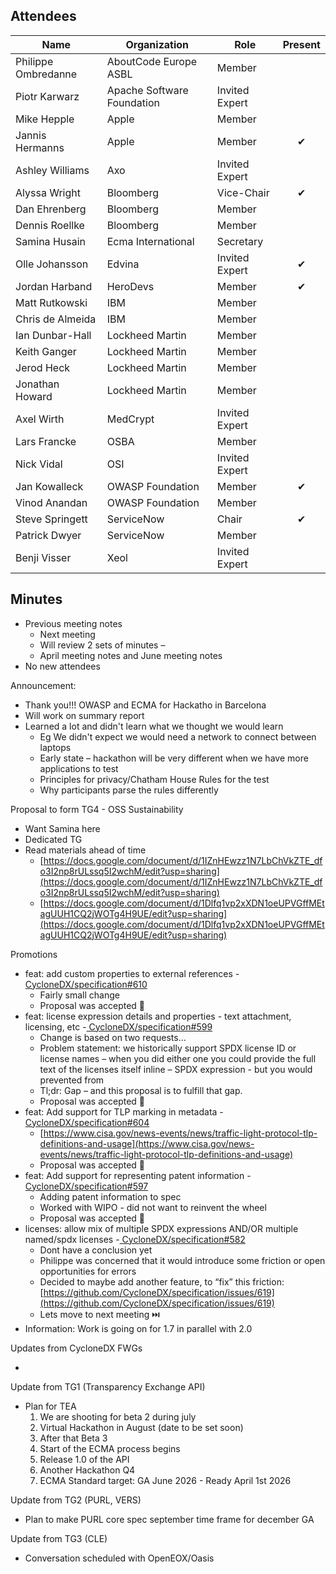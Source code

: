 ## Attendees

| Name                | Organization               | Role           | Present  |
|---------------------|----------------------------|----------------|:--------:|
| Philippe Ombredanne | AboutCode Europe ASBL      | Member         |          |
| Piotr Karwarz       | Apache Software Foundation | Invited Expert |          |
| Mike Hepple         | Apple                      | Member         |          |
| Jannis Hermanns     | Apple                      | Member         | &#x2714; |
| Ashley Williams     | Axo                        | Invited Expert |          |
| Alyssa Wright       | Bloomberg                  | Vice-Chair     | &#x2714; |
| Dan Ehrenberg       | Bloomberg                  | Member         |          |
| Dennis Roellke      | Bloomberg                  | Member         |          |
| Samina Husain       | Ecma International         | Secretary      |          |
| Olle Johansson      | Edvina                     | Invited Expert | &#x2714; |
| Jordan Harband      | HeroDevs                   | Member         | &#x2714; |
| Matt Rutkowski      | IBM                        | Member         |          |
| Chris de Almeida    | IBM                        | Member         |          |
| Ian Dunbar-Hall     | Lockheed Martin            | Member         |          |
| Keith Ganger        | Lockheed Martin            | Member         |          |
| Jerod Heck          | Lockheed Martin            | Member         |          |
| Jonathan Howard     | Lockheed Martin            | Member         |          |
| Axel Wirth          | MedCrypt                   | Invited Expert |          |
| Lars Francke        | OSBA                       | Member         |          |
| Nick Vidal          | OSI                        | Invited Expert |          |
| Jan Kowalleck       | OWASP Foundation           | Member         | &#x2714; |
| Vinod Anandan       | OWASP Foundation           | Member         |          |
| Steve Springett     | ServiceNow                 | Chair          | &#x2714; |
| Patrick Dwyer       | ServiceNow                 | Member         |          |
| Benji Visser        | Xeol                       | Invited Expert |          |

## Minutes

* Previous meeting notes
    * Next meeting
    * Will review 2 sets of minutes –
    * April meeting notes and June meeting notes
* No new attendees

Announcement:

* Thank you!!! OWASP and ECMA for Hackatho in Barcelona
* Will work on summary report
* Learned a lot and didn't learn what we thought we would learn
    * Eg We didn't expect we would need a network to connect between laptops
    * Early state – hackathon will be very different when we have more applications to test
    * Principles for privacy/Chatham House Rules for the test
    * Why participants parse the rules differently

Proposal to form TG4 - OSS Sustainability

* Want Samina here
* Dedicated TG
* Read materials ahead of time
    * [https://docs.google.com/document/d/1IZnHEwzz1N7LbChVkZTE_dfo3I2np8rULssq5I2wchM/edit?usp=sharing](https://docs.google.com/document/d/1IZnHEwzz1N7LbChVkZTE_dfo3I2np8rULssq5I2wchM/edit?usp=sharing)
    * [https://docs.google.com/document/d/1Dlfq1vp2xXDN1oeUPVGffMEtagUUH1CQ2jWOTg4H9UE/edit?usp=sharing](https://docs.google.com/document/d/1Dlfq1vp2xXDN1oeUPVGffMEtagUUH1CQ2jWOTg4H9UE/edit?usp=sharing)

Promotions

* feat: add custom properties to external references -[ CycloneDX/specification#610](https://github.com/CycloneDX/specification/pull/610)
    * Fairly small change
    * Proposal was accepted 🚀
* feat: license expression details and properties - text attachment, licensing, etc -[ CycloneDX/specification#599](https://github.com/CycloneDX/specification/pull/599)
    * Change is based on two requests…
    * Problem statement: we historically support SPDX license ID or license names – when you did either one you could provide the full text of the licenses itself inline – SPDX expression - but you would prevented from
    * Tl;dr: Gap – and this proposal is to fulfill that gap.
    * Proposal was accepted 🚀
* feat: Add support for TLP marking in metadata -[ CycloneDX/specification#604](https://github.com/CycloneDX/specification/pull/604)
    * [https://www.cisa.gov/news-events/news/traffic-light-protocol-tlp-definitions-and-usage](https://www.cisa.gov/news-events/news/traffic-light-protocol-tlp-definitions-and-usage)
    * Proposal was accepted 🚀
* feat: Add support for representing patent information -[ CycloneDX/specification#597](https://github.com/CycloneDX/specification/pull/597)
    * Adding patent information to spec
    * Worked with WIPO - did not want to reinvent the wheel
    * Proposal was accepted 🚀
* licenses: allow mix of multiple SPDX expressions AND/OR multiple named/spdx licenses -[ CycloneDX/specification#582](https://github.com/CycloneDX/specification/pull/582)
    * Dont have a conclusion yet
    * Philippe was concerned that it would introduce some friction or open opportunities for errors
    * Decided to maybe add another feature, to “fix” this friction: [https://github.com/CycloneDX/specification/issues/619](https://github.com/CycloneDX/specification/issues/619)
    * Lets move to next meeting ⏭️
* Information: Work is going on for 1.7 in parallel with 2.0

Updates from CycloneDX FWGs

*

Update from TG1 (Transparency Exchange API)

* Plan for TEA
    1. We are shooting for beta 2 during july
    2. Virtual Hackathon in August (date to be set soon)
    3. After that Beta 3
    4. Start of the ECMA process begins
    5. Release 1.0 of the API
    6. Another Hackathon Q4
    7. ECMA Standard target: GA June 2026 - Ready April 1st 2026

Update from TG2 (PURL, VERS)

* Plan to make PURL core spec september time frame for december GA

Update from TG3 (CLE)

* Conversation scheduled with OpenEOX/Oasis
